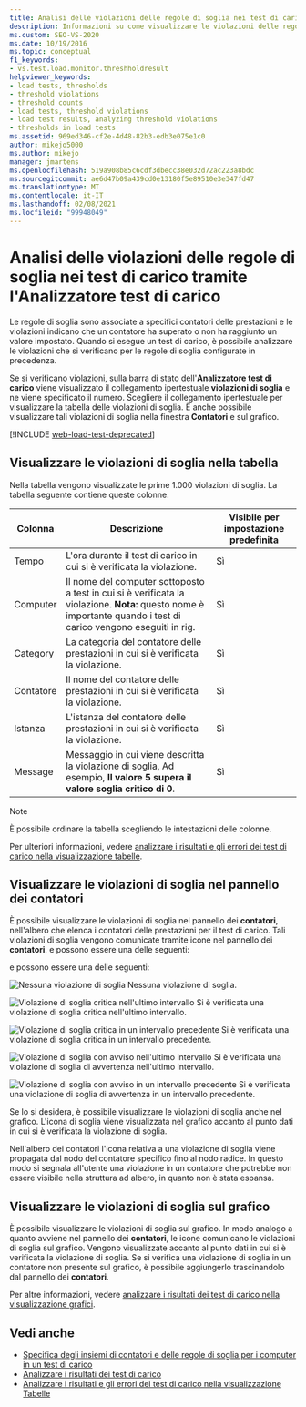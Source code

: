 ```yaml
---
title: Analisi delle violazioni delle regole di soglia nei test di carico
description: Informazioni su come visualizzare le violazioni delle regole di soglia impostate, in modo da poter analizzare le violazioni.
ms.custom: SEO-VS-2020
ms.date: 10/19/2016
ms.topic: conceptual
f1_keywords:
- vs.test.load.monitor.threshholdresult
helpviewer_keywords:
- load tests, thresholds
- threshold violations
- threshold counts
- load tests, threshold violations
- load test results, analyzing threshold violations
- thresholds in load tests
ms.assetid: 969ed346-cf2e-4d48-82b3-edb3e075e1c0
author: mikejo5000
ms.author: mikejo
manager: jmartens
ms.openlocfilehash: 519a908b85c6cdf3dbecc38e032d72ac223a8bdc
ms.sourcegitcommit: ae6d47b09a439cd0e13180f5e89510e3e347fd47
ms.translationtype: MT
ms.contentlocale: it-IT
ms.lasthandoff: 02/08/2021
ms.locfileid: "99948049"
---
```

# <a name="analyzing-threshold-rule-violations-in-load-tests-using-the-load-test-analyzer"></a>Analisi delle violazioni delle regole di soglia nei test di carico tramite l'Analizzatore test di carico

Le regole di soglia sono associate a specifici contatori delle prestazioni e le violazioni indicano che un contatore ha superato o non ha raggiunto un valore impostato. Quando si esegue un test di carico, è possibile analizzare le violazioni che si verificano per le regole di soglia configurate in precedenza.

Se si verificano violazioni, sulla barra di stato dell'**Analizzatore test di carico** viene visualizzato il collegamento ipertestuale **violazioni di soglia** e ne viene specificato il numero. Scegliere il collegamento ipertestuale per visualizzare la tabella delle violazioni di soglia. È anche possibile visualizzare tali violazioni di soglia nella finestra **Contatori** e sul grafico.

[!INCLUDE [web-load-test-deprecated](includes/web-load-test-deprecated.md)]

## <a name="view-threshold-violations-in-the-table"></a>Visualizzare le violazioni di soglia nella tabella

Nella tabella vengono visualizzate le prime 1.000 violazioni di soglia. La tabella seguente contiene queste colonne:

|Colonna|Descrizione|Visibile per impostazione predefinita|
|-|-|-|
|Tempo|L'ora durante il test di carico in cui si è verificata la violazione.|Sì|
|Computer|Il nome del computer sottoposto a test in cui si è verificata la violazione. **Nota:** questo nome è importante quando i test di carico vengono eseguiti in rig.|Sì|
|Category|La categoria del contatore delle prestazioni in cui si è verificata la violazione.|Sì|
|Contatore|Il nome del contatore delle prestazioni in cui si è verificata la violazione.|Sì|
|Istanza|L'istanza del contatore delle prestazioni in cui si è verificata la violazione.|Sì|
|Message|Messaggio in cui viene descritta la violazione di soglia, Ad esempio, **Il valore 5 supera il valore soglia critico di 0**.|Sì|

> [!NOTE]
> È possibile ordinare la tabella scegliendo le intestazioni delle colonne.

Per ulteriori informazioni, vedere [analizzare i risultati e gli errori dei test di carico nella visualizzazione tabelle](../test/analyze-load-test-results-and-errors-in-the-tables-view.md).

## <a name="view-threshold-violations-in-the-counters-panel"></a>Visualizzare le violazioni di soglia nel pannello dei contatori

È possibile visualizzare le violazioni di soglia nel pannello dei **contatori**, nell'albero che elenca i contatori delle prestazioni per il test di carico. Tali violazioni di soglia vengono comunicate tramite icone nel pannello dei **contatori**. e possono essere una delle seguenti:

e possono essere una delle seguenti:

![Nessuna violazione di soglia](../test/media/icon_ltest_1.gif) Nessuna violazione di soglia.

![Violazione di soglia critica nell'ultimo intervallo](../test/media/icon_ltest_2.gif) Si è verificata una violazione di soglia critica nell'ultimo intervallo.

![Violazione di soglia critica in un intervallo precedente](../test/media/icon_ltest_3.gif) Si è verificata una violazione di soglia critica in un intervallo precedente.

![Violazione di soglia con avviso nell'ultimo intervallo](../test/media/icon_ltest_4.gif) Si è verificata una violazione di soglia di avvertenza nell'ultimo intervallo.

![Violazione di soglia con avviso in un intervallo precedente](../test/media/icon_ltest_5.gif) Si è verificata una violazione di soglia di avvertenza in un intervallo precedente.

Se lo si desidera, è possibile visualizzare le violazioni di soglia anche nel grafico. L'icona di soglia viene visualizzata nel grafico accanto al punto dati in cui si è verificata la violazione di soglia.

Nell'albero dei contatori l'icona relativa a una violazione di soglia viene propagata dal nodo del contatore specifico fino al nodo radice. In questo modo si segnala all'utente una violazione in un contatore che potrebbe non essere visibile nella struttura ad albero, in quanto non è stata espansa.

## <a name="view-threshold-violations-on-the-graph"></a>Visualizzare le violazioni di soglia sul grafico

È possibile visualizzare le violazioni di soglia sul grafico. In modo analogo a quanto avviene nel pannello dei **contatori**, le icone comunicano le violazioni di soglia sul grafico. Vengono visualizzate accanto al punto dati in cui si è verificata la violazione di soglia. Se si verifica una violazione di soglia in un contatore non presente sul grafico, è possibile aggiungerlo trascinandolo dal pannello dei **contatori**.

Per altre informazioni, vedere [analizzare i risultati dei test di carico nella visualizzazione grafici](../test/analyze-load-test-results-in-the-graphs-view.md).

## <a name="see-also"></a>Vedi anche

- [Specifica degli insiemi di contatori e delle regole di soglia per i computer in un test di carico](../test/specify-counter-sets-and-threshold-rules-for-load-testing.md)
- [Analizzare i risultati dei test di carico](../test/analyze-load-test-results-using-the-load-test-analyzer.md)
- [Analizzare i risultati e gli errori dei test di carico nella visualizzazione Tabelle](../test/analyze-load-test-results-and-errors-in-the-tables-view.md)
